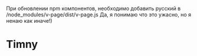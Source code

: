 При обновлении npm компонентов, необходимо добавить русский в /node_modules/v-page/dist/v-page.js
Да, я понимаю что это ужасно, но я ненаю как иначе!) 
# Timny
